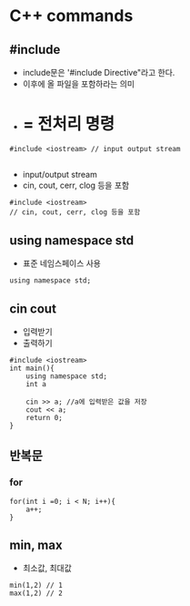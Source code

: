# C++ commands

## #include
- include문은 '#include Directive"라고 한다.
- 이후에 올 파일을 포함하라는 의미
- # = 전처리 명령
~~~
#include <iostream> // input output stream
~~~

## <iostream>
- input/output stream
- cin, cout, cerr, clog 등을 포함
~~~
#include <iostream> 
// cin, cout, cerr, clog 등을 포함
~~~

## using namespace std
- 표준 네임스페이스 사용
~~~
using namespace std;
~~~

## cin cout
- 입력받기
- 출력하기
~~~
#include <iostream> 
int main(){
    using namespace std;
    int a

    cin >> a; //a에 입력받은 값을 저장
    cout << a; 
    return 0;
}
~~~

## 반복문
### for
~~~
for(int i =0; i < N; i++){
    a++;
}
~~~

## min, max
- 최소값, 최대값
~~~
min(1,2) // 1
max(1,2) // 2
~~~




